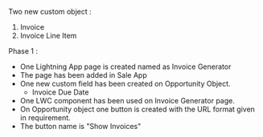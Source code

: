 Two new custom object : 
1. Invoice
2. Invoice Line Item


Phase 1 : 
- One Lightning App page is created named as Invoice Generator
- The page has been added in Sale App
- One new custom field has been created on Opportunity Object.
    - Invoice Due Date
- One LWC component has been used on Invoice Generator page.
- On Opportunity object one button is created with the URL format given in requirement.
- The button name is "Show Invoices"